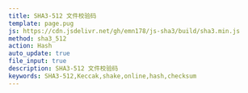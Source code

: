 ```yaml
---
title: SHA3-512 文件校验码
template: page.pug
js: https://cdn.jsdelivr.net/gh/emn178/js-sha3/build/sha3.min.js
method: sha3_512
action: Hash
auto_update: true
file_input: true
description: SHA3-512 文件校验码
keywords: SHA3-512,Keccak,shake,online,hash,checksum
---
```

